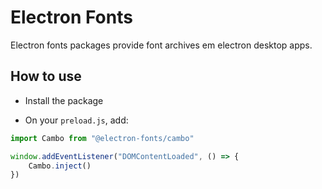 # Electron Fonts

Electron fonts packages provide font archives em electron desktop apps.

## How to use

* Install the package

* On your `preload.js`, add:

```ts
import Cambo from "@electron-fonts/cambo"

window.addEventListener("DOMContentLoaded", () => {
    Cambo.inject()
})
```